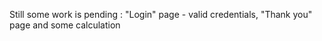 Still some work is pending :
"Login" page - valid credentials,
"Thank you" page
and some calculation
